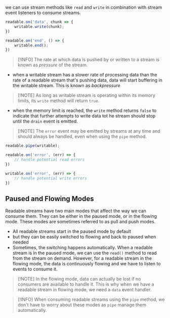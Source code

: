we can use stream methods like `read` and `write` in combination with stream event listeners to consume streams.
```javascript
readable.on('data', chunk => {
	writable.write(chunk);
})

readable.on('end', () => {
	writable.end();
})
```

> [!INFO] The rate at which data is pushed by or written to a stream is known as *pressure* of the stream.
- when a writable stream has a slower rate of processing data than the rate of a readable stream that's pushing data, data will start buffering in the writable stream. This is known as *backpressure*

> [!NOTE] As long as writable stream is operating within its memory limits, its `write` method will return `true`.
- when the memory limit is reached, the `write` method returns `false` to indicate that further attempts to write data tot he stream should stop until the `drain` event is emitted.

> [!NOTE] The `error` event may be emitted by streams at any time and should always be handled, even when using the `pipe` method.

```javascript
readable.pipe(writable);

readable.on('error', (err) => {
	// handle potential read errors
})

writable.on('error', (err) => {
	// handle potential write errors
})
```

## Paused and Flowing Modes
Readable streams have two main modes that affect the way we can consume them. They can be either in the paused mode, or in the flowing mode. These modes are sometimes referred to as pull and push modes.
- All readable streams start in the paused mode by default
- but they can be easily switched to flowing and back to paused when needed
- Sometimes, the switching happens automatically.
When a readable stream is in the paused mode, we can use the `read()` method to read from the stream on demand. However, for a readable stream in the flowing mode, the data is continuously flowing and we have to listen to events to consume it.

> [!NOTE] In the flowing mode, data can actually be lost if no consumers are available to handle it. This is why when we have a readable stream in flowing mode, we need a `data` event handler.

> [!INFO] When consuming readable streams using the `pipe` method, we don't have to worry about these modes as `pipe` manage them automatically.